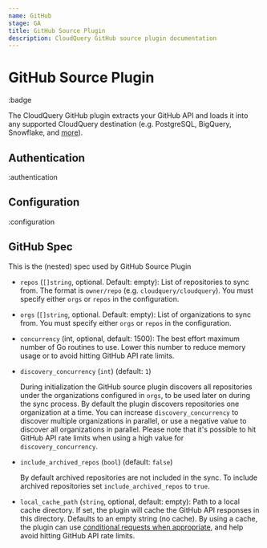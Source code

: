 ```yaml
---
name: GitHub
stage: GA
title: GitHub Source Plugin
description: CloudQuery GitHub source plugin documentation
---
```


# GitHub Source Plugin

:badge

The CloudQuery GitHub plugin extracts your GitHub API and loads it into any supported CloudQuery destination (e.g. PostgreSQL, BigQuery, Snowflake, and [more](/docs/plugins/destinations/overview)).

## Authentication

:authentication

## Configuration

:configuration

## GitHub Spec

This is the (nested) spec used by GitHub Source Plugin

- `repos` (`[]string`, optional. Default: empty):
  List of repositories to sync from. The format is `owner/repo` (e.g. `cloudquery/cloudquery`). You must specify either `orgs` or `repos` in the configuration.

- `orgs` (`[]string`, optional. Default: empty):
  List of organizations to sync from. You must specify either `orgs` or `repos` in the configuration.

- `concurrency` (int, optional, default: 1500):
  The best effort maximum number of Go routines to use. Lower this number to reduce memory usage or to avoid hitting GitHub API rate limits.

- `discovery_concurrency` (`int`) (default: `1`)

  During initialization the GitHub source plugin discovers all repositories under the organizations configured in `orgs`, to be used later on during the sync process.
  By default the plugin discovers repositories one organization at a time. You can increase `discovery_concurrency` to discover multiple organizations in parallel, or use a negative value to discover all organizations in parallel.
  Please note that it's possible to hit GitHub API rate limits when using a high value for `discovery_concurrency`.

- `include_archived_repos` (`bool`) (default: `false`)

  By default archived repositories are not included in the sync. To include archived repositories set `include_archived_repos` to `true`.

- `local_cache_path` (`string`, optional, default: empty):
  Path to a local cache directory. If set, the plugin will cache the GitHub API responses in this directory. Defaults to an empty string (no cache).
  By using a cache, the plugin can use [conditional requests when appropriate](https://docs.github.com/en/rest/using-the-rest-api/best-practices-for-using-the-rest-api?#use-conditional-requests-if-appropriate), and help avoid hitting GitHub API rate limits.
